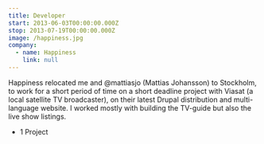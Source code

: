 ```yaml
---
title: Developer
start: 2013-06-03T00:00:00.000Z
stop: 2013-07-19T00:00:00.000Z
image: /happiness.jpg
company:
  - name: Happiness
    link: null
---
```


Happiness relocated me and @mattiasjo (Mattias Johansson) to Stockholm, to work for a short period of time on a short deadline project with Viasat (a local satellite TV broadcaster), on their latest Drupal distribution and multi-language website. I worked mostly with building the TV-guide but also the live show listings.

- 1 Project
